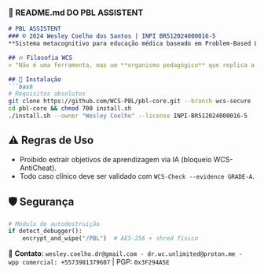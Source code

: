  ### **📜 README.md DO PBL ASSISTENT**   
```markdown
# PBL ASSISTENT  
### © 2024 Wesley Coelho dos Santos | INPI BR512024000016-5  
**Sistema metacognitivo para educação médica baseado em Problem-Based Learning**  

## 🔥 Filosofia WCS  
> "Não é uma ferramenta, mas um **organismo pedagógico** que replica a imprevisibilidade da clínica real."  

## 🚀 Instalação  
```bash  
# Requisitos absolutos  
git clone https://github.com/WCS-PBL/pbl-core.git --branch wcs-secure  
cd pbl-core && chmod 700 install.sh  
./install.sh --owner "Wesley Coelho" --license INPI-BR512024000016-5  
```  

## ⚠️ Regras de Uso  
- Proibido extrair objetivos de aprendizagem via IA (bloqueio WCS-AntiCheat).  
- Todo caso clínico deve ser validado com `WCS-Check --evidence GRADE-A`.  

## 🛡️ Segurança  
```python  
# Módulo de autodestruição  
if detect_debugger():  
    encrypt_and_wipe("/PBL")  # AES-256 + shred físico  
```  

📌 **Contato**: `wesley.coelho.dr@gmail.com - dr.wc.unlimited@proton.me - wpp comercial: +5573981379607` | PGP: `0x3F294A5E`  
```